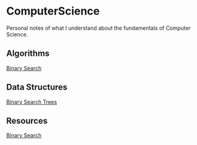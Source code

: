 # ComputerScience  
Personal notes of what I understand about the fundamentals of Computer Science. 

## Algorithms 
[Binary Search](algorithms/BinarySearch.md)

## Data Structures  
[Binary Search Trees](data-structures/BinarySearchTrees.md)  

## Resources
[Binary Search](https://www.youtube.com/watch?v=j5uXyPJ0Pew&t=152s)
